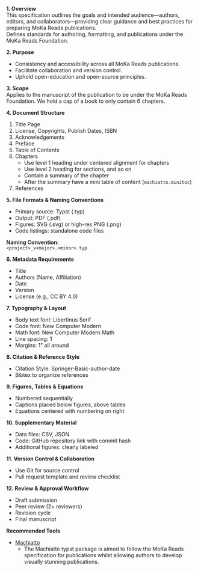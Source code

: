 **1. Overview**  
This specification outlines the goals and intended audience—authors, editors, and collaborators—providing clear guidance and best practices for preparing MoKa Reads publications.  
Defines standards for authoring, formatting, and publications under the MoKa Reads Foundation.

**2. Purpose**
- Consistency and accessibility across all MoKa Reads publications.
- Facilitate collaboration and version control.
- Uphold open-education and open-source principles.

**3. Scope**  
Applies to the manuscript of the publication to be under the MoKa Reads Foundation. We hold a cap of a book to only contain 6 chapters. 

**4. Document Structure**  
1. Title Page
2. License, Copyrights, Publish Dates, ISBN  
3. Acknowledgements 
4. Preface
5. Table of Contents
6. Chapters
	- Use level 1 heading under centered alignment for chapters 
	- Use level 2 heading for sections, and so on
	- Contain a summary of the chapter 
	- After the summary have a mini table of content (`machiatto.minitoc`)
7. References

**5. File Formats & Naming Conventions**
- Primary source: Typst (.typ)
- Output: PDF (.pdf)
- Figures: SVG (.svg) or high-res PNG (.png)
- Code listings: standalone code files 

**Naming Convention:**  
`<project>_v<major>.<minor>.typ`

**6. Metadata Requirements**
- Title
- Authors (Name, Affiliation)
- Date
- Version
- License (e.g., CC BY 4.0)

**7. Typography & Layout**
- Body text font: Libertinus Serif
- Code font: New Computer Modern
- Math font: New Computer Modern Math
- Line spacing: 1
- Margins: 1" all around

**8. Citation & Reference Style**
- Citation Style: Springer-Basic-author-date
- Bibtex to organize references

**9. Figures, Tables & Equations**
- Numbered sequentially
- Captions placed below figures, above tables
- Equations centered with numbering on right

**10. Supplementary Material**
- Data files: CSV, JSON
- Code: GitHub repository link with commit hash
- Additional figures: clearly labeled

**11. Version Control & Collaboration**
- Use Git for source control
- Pull request template and review checklist

**12. Review & Approval Workflow**
- Draft submission
- Peer review (2+ reviewers)
- Revision cycle
- Final manuscript


**Recommended Tools**
- [Machiatto](https://github.com/Moka-Reads/machiatto)
	- The Machiatto typst package is aimed to follow the MoKa Reads specification for publications whilst allowing authors to develop visually stunning publications. 